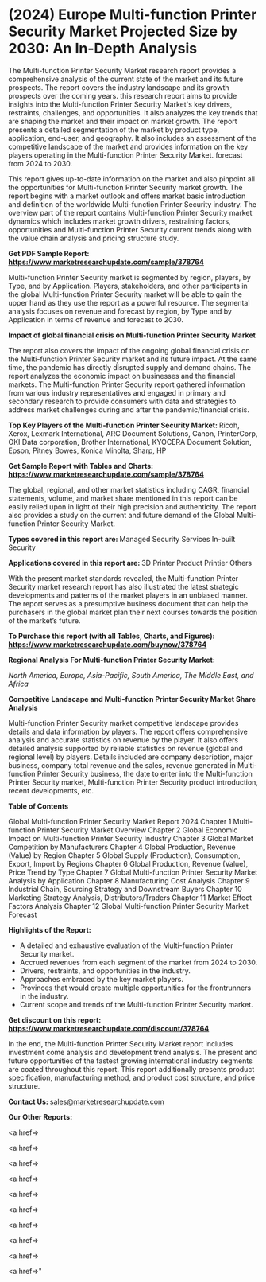 # (2024) Europe Multi-function Printer Security Market Projected Size by 2030: An In-Depth Analysis

The Multi-function Printer Security Market research report provides a comprehensive analysis of the current state of the market and its future prospects. The report covers the industry landscape and its growth prospects over the coming years. this research report aims to provide insights into the Multi-function Printer Security Market's key drivers, restraints, challenges, and opportunities. It also analyzes the key trends that are shaping the market and their impact on market growth. The report presents a detailed segmentation of the market by product type, application, end-user, and geography. It also includes an assessment of the competitive landscape of the market and provides information on the key players operating in the Multi-function Printer Security Market. forecast from 2024 to 2030.

This report gives up-to-date information on the market and also pinpoint all the opportunities for Multi-function Printer Security market growth. The report begins with a market outlook and offers market basic introduction and definition of the worldwide Multi-function Printer Security industry. The overview part of the report contains Multi-function Printer Security market dynamics which includes market growth drivers, restraining factors, opportunities and Multi-function Printer Security current trends along with the value chain analysis and pricing structure study.

<strong><b>Get PDF Sample Report: <a href=https://www.marketresearchupdate.com/sample/378764>https://www.marketresearchupdate.com/sample/378764</a></b></strong>

Multi-function Printer Security market is segmented by region, players, by Type, and by Application. Players, stakeholders, and other participants in the global Multi-function Printer Security market will be able to gain the upper hand as they use the report as a powerful resource. The segmental analysis focuses on revenue and forecast by region, by Type and by Application in terms of revenue and forecast to 2030.

<strong><b>Impact of global financial crisis on Multi-function Printer Security Market</b></strong>

The report also covers the impact of the ongoing global financial crisis on the Multi-function Printer Security market and its future impact. At the same time, the pandemic has directly disrupted supply and demand chains. The report analyzes the economic impact on businesses and the financial markets. The Multi-function Printer Security report gathered information from various industry representatives and engaged in primary and secondary research to provide consumers with data and strategies to address market challenges during and after the pandemic/financial crisis.

<strong><b>Top Key Players of the Multi-function Printer Security Market:
</b></strong>Ricoh, Xerox, Lexmark International, ARC Document Solutions, Canon, PrinterCorp, OKI Data corporation, Brother International, KYOCERA Document Solution, Epson, Pitney Bowes, Konica Minolta, Sharp, HP<strong><b>
</b></strong>

<strong><b>Get Sample Report with Tables and Charts: <a href=https://www.marketresearchupdate.com/sample/378764>https://www.marketresearchupdate.com/sample/378764</a></b></strong>

The global, regional, and other market statistics including CAGR, financial statements, volume, and market share mentioned in this report can be easily relied upon in light of their high precision and authenticity. The report also provides a study on the current and future demand of the Global Multi-function Printer Security Market.

<strong><b>Types covered in this report are:
</b></strong>Managed Security Services
In-built Security<strong><b>
</b></strong>

<strong><b>Applications covered in this report are:
</b></strong>3D Printer
Product Printier
Others<strong><b>
</b></strong>

With the present market standards revealed, the Multi-function Printer Security market research report has also illustrated the latest strategic developments and patterns of the market players in an unbiased manner. The report serves as a presumptive business document that can help the purchasers in the global market plan their next courses towards the position of the market’s future.

<strong><b>To Purchase this report (with all Tables, Charts, and Figures): <a href=https://www.marketresearchupdate.com/buynow/378764>https://www.marketresearchupdate.com/buynow/378764</a></b></strong>

<strong><b>Regional Analysis For Multi-function Printer Security Market:</b></strong>

<em><i>North America, Europe, Asia-Pacific, South America, The Middle East, and Africa</i></em>

<strong><b>Competitive Landscape and Multi-function Printer Security Market Share Analysis</b></strong>

Multi-function Printer Security market competitive landscape provides details and data information by players. The report offers comprehensive analysis and accurate statistics on revenue by the player. It also offers detailed analysis supported by reliable statistics on revenue (global and regional level) by players. Details included are company description, major business, company total revenue and the sales, revenue generated in Multi-function Printer Security business, the date to enter into the Multi-function Printer Security market, Multi-function Printer Security product introduction, recent developments, etc.

<strong><b>Table of Contents</b></strong>

Global Multi-function Printer Security Market Report 2024
Chapter 1 Multi-function Printer Security Market Overview
Chapter 2 Global Economic Impact on Multi-function Printer Security Industry
Chapter 3 Global Market Competition by Manufacturers
Chapter 4 Global Production, Revenue (Value) by Region
Chapter 5 Global Supply (Production), Consumption, Export, Import by Regions
Chapter 6 Global Production, Revenue (Value), Price Trend by Type
Chapter 7 Global Multi-function Printer Security Market Analysis by Application
Chapter 8 Manufacturing Cost Analysis
Chapter 9 Industrial Chain, Sourcing Strategy and Downstream Buyers
Chapter 10 Marketing Strategy Analysis, Distributors/Traders
Chapter 11 Market Effect Factors Analysis
Chapter 12 Global Multi-function Printer Security Market Forecast

<strong><b>Highlights of the Report:</b></strong>

- A detailed and exhaustive evaluation of the Multi-function Printer Security market.
- Accrued revenues from each segment of the market from 2024 to 2030.
- Drivers, restraints, and opportunities in the industry.
- Approaches embraced by the key market players.
- Provinces that would create multiple opportunities for the frontrunners in the industry.
- Current scope and trends of the Multi-function Printer Security market.

<strong><b>Get discount on this report: <a href=https://www.marketresearchupdate.com/discount/378764>https://www.marketresearchupdate.com/discount/378764</a></b></strong>

In the end, the Multi-function Printer Security Market report includes investment come analysis and development trend analysis. The present and future opportunities of the fastest growing international industry segments are coated throughout this report. This report additionally presents product specification, manufacturing method, and product cost structure, and price structure.

<strong><b>Contact Us:
</b></strong>sales@marketresearchupdate.com

<strong>Our Other Reports:</strong>

<a href=></a>

<a href=></a>

<a href=></a>

<a href=></a>

<a href=></a>

<a href=></a>

<a href=></a>

<a href=></a>

<a href=></a>

<a href=></a>"
